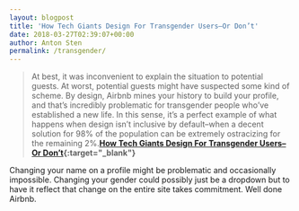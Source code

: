 ```yaml
---
layout: blogpost
title: 'How Tech Giants Design For Transgender Users–Or Don’t'
date: 2018-03-27T02:39:07+00:00
author: Anton Sten
permalink: /transgender/
---
```


>At best, it was inconvenient to explain the situation to potential guests. At worst, potential guests might have suspected some kind of scheme. By design, Airbnb mines your history to build your profile, and that’s incredibly problematic for transgender people who’ve established a new life. In this sense, it’s a perfect example of what happens when design isn’t inclusive by default–when a decent solution for 98% of the population can be extremely ostracizing for the remaining 2%.**[How Tech Giants Design For Transgender Users–Or Don’t](https://www.fastcodesign.com/90165071/how-tech-giants-design-for-transgender-users-or-dont){:target="_blank"}**

Changing your name on a profile might be problematic and occasionally impossible. Changing your gender could possibly just be a dropdown but to have it reflect that change on the entire site takes commitment. Well done Airbnb.
